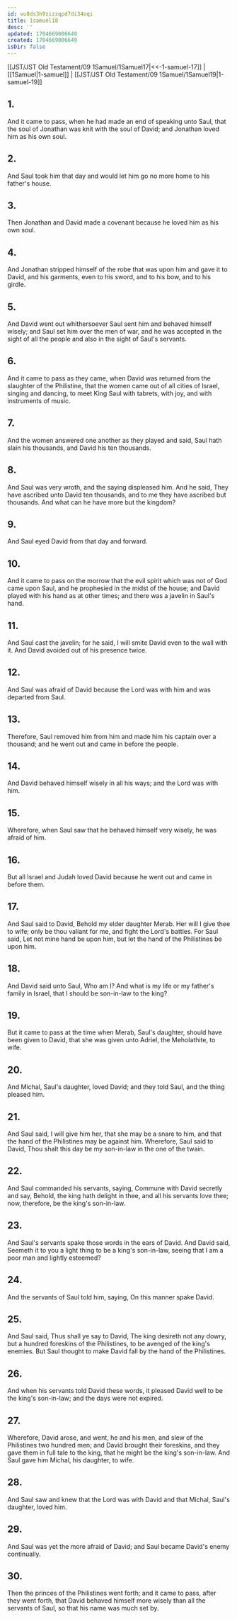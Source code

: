 ```yaml
---
id: vu8ds3h9zizzqpd7di34oqi
title: 1samuel18
desc: ''
updated: 1704669006649
created: 1704669006649
isDir: false
---
```

[[JST/JST Old Testament/09 1Samuel/1Samuel17|<<-1-samuel-17]] | [[1Samuel|1-samuel]] | [[JST/JST Old Testament/09 1Samuel/1Samuel19|1-samuel-19]]
## 1.
And it came to pass, when he had made an end of speaking unto Saul, that the soul of Jonathan was knit with the soul of David; and Jonathan loved him as his own soul.
## 2.
And Saul took him that day and would let him go no more home to his father\'s house.
## 3.
Then Jonathan and David made a covenant because he loved him as his own soul.
## 4.
And Jonathan stripped himself of the robe that was upon him and gave it to David, and his garments, even to his sword, and to his bow, and to his girdle.
## 5.
And David went out whithersoever Saul sent him and behaved himself wisely; and Saul set him over the men of war, and he was accepted in the sight of all the people and also in the sight of Saul\'s servants.
## 6.
And it came to pass as they came, when David was returned from the slaughter of the Philistine, that the women came out of all cities of Israel, singing and dancing, to meet King Saul with tabrets, with joy, and with instruments of music.
## 7.
And the women answered one another as they played and said, Saul hath slain his thousands, and David his ten thousands.
## 8.
And Saul was very wroth, and the saying displeased him. And he said, They have ascribed unto David ten thousands, and to me they have ascribed but thousands. And what can he have more but the kingdom?
## 9.
And Saul eyed David from that day and forward.
## 10.
And it came to pass on the morrow that the evil spirit which was not of God came upon Saul, and he prophesied in the midst of the house; and David played with his hand as at other times; and there was a javelin in Saul\'s hand.
## 11.
And Saul cast the javelin; for he said, I will smite David even to the wall with it. And David avoided out of his presence twice.
## 12.
And Saul was afraid of David because the Lord was with him and was departed from Saul.
## 13.
Therefore, Saul removed him from him and made him his captain over a thousand; and he went out and came in before the people.
## 14.
And David behaved himself wisely in all his ways; and the Lord was with him.
## 15.
Wherefore, when Saul saw that he behaved himself very wisely, he was afraid of him.
## 16.
But all Israel and Judah loved David because he went out and came in before them.
## 17.
And Saul said to David, Behold my elder daughter Merab. Her will I give thee to wife; only be thou valiant for me, and fight the Lord\'s battles. For Saul said, Let not mine hand be upon him, but let the hand of the Philistines be upon him.
## 18.
And David said unto Saul, Who am I? And what is my life or my father\'s family in Israel, that I should be son-in-law to the king?
## 19.
But it came to pass at the time when Merab, Saul\'s daughter, should have been given to David, that she was given unto Adriel, the Meholathite, to wife.
## 20.
And Michal, Saul\'s daughter, loved David; and they told Saul, and the thing pleased him.
## 21.
And Saul said, I will give him her, that she may be a snare to him, and that the hand of the Philistines may be against him. Wherefore, Saul said to David, Thou shalt this day be my son-in-law in the one of the twain.
## 22.
And Saul commanded his servants, saying, Commune with David secretly and say, Behold, the king hath delight in thee, and all his servants love thee; now, therefore, be the king\'s son-in-law.
## 23.
And Saul\'s servants spake those words in the ears of David. And David said, Seemeth it to you a light thing to be a king\'s son-in-law, seeing that I am a poor man and lightly esteemed?
## 24.
And the servants of Saul told him, saying, On this manner spake David.
## 25.
And Saul said, Thus shall ye say to David, The king desireth not any dowry, but a hundred foreskins of the Philistines, to be avenged of the king\'s enemies. But Saul thought to make David fall by the hand of the Philistines.
## 26.
And when his servants told David these words, it pleased David well to be the king\'s son-in-law; and the days were not expired.
## 27.
Wherefore, David arose, and went, he and his men, and slew of the Philistines two hundred men; and David brought their foreskins, and they gave them in full tale to the king, that he might be the king\'s son-in-law. And Saul gave him Michal, his daughter, to wife.
## 28.
And Saul saw and knew that the Lord was with David and that Michal, Saul\'s daughter, loved him.
## 29.
And Saul was yet the more afraid of David; and Saul became David\'s enemy continually.
## 30.
Then the princes of the Philistines went forth; and it came to pass, after they went forth, that David behaved himself more wisely than all the servants of Saul, so that his name was much set by.

